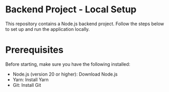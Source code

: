 # Backend Project - Local Setup
This repository contains a Node.js backend project. Follow the steps below to set up and run the application locally.

# Prerequisites
Before starting, make sure you have the following installed:
- Node.js (version 20 or higher): Download Node.js
- Yarn: Install Yarn
- Git: Install Git
